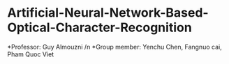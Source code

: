 # Artificial-Neural-Network-Based-Optical-Character-Recognition
*Professor: 		Guy Almouzni /n
*Group member: Yenchu Chen, Fangnuo cai, Pham Quoc Viet

